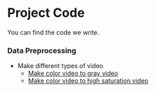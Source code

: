 # Project Code
You can find the code we write.

### Data Preprocessing
- Make different types of video
  - [Make color video to gray video](/MakeGrayVideo.ipynb)
  - [Make color video to high saturation video](/MakeHSVVideo.ipynb)
